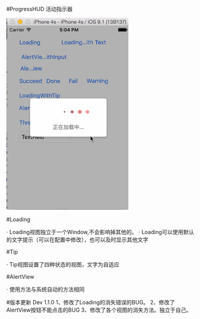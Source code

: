 #ProgressHUD 活动指示器

![](https://raw.githubusercontent.com/vaithwee/SMProgressHUD/master/Screenshots/Screenshots.gif) 

#Loading

· Loading视图独立于一个Window,不会影响掉其他的。
· Loading可以使用默认的文字提示（可以在配置中修改），也可以及时显示其他文字

#Tip

· Tip视图设置了四种状态的视图，文字为自适应

#AlertView

· 使用方法与系统自动的方法相同




#版本更新
Dev 1.1.0
1、修改了Loading的消失错误的BUG。
2、修改了AlertView按钮不能点击的BUG
3、修改了各个视图的消失方法。独立于自己。